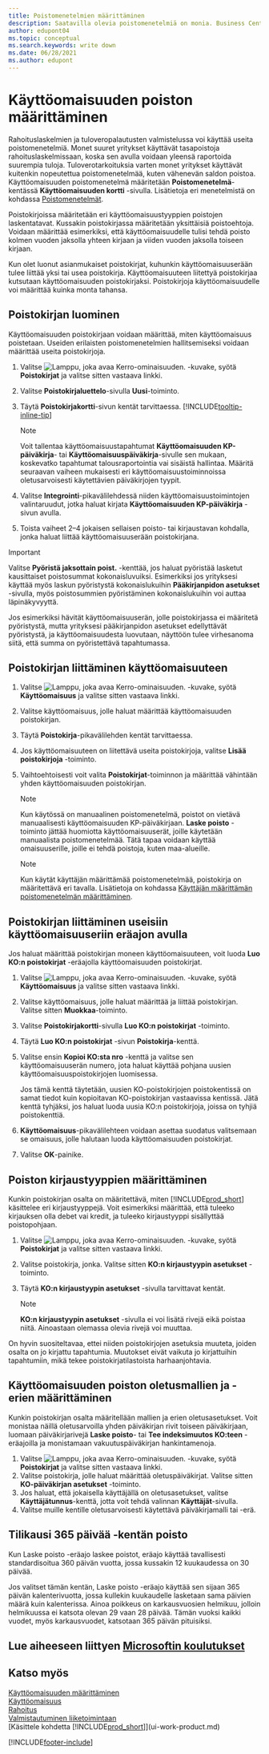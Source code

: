 ```yaml
---
title: Poistomenetelmien määrittäminen
description: Saatavilla olevia poistomenetelmiä on monia. Business Centralissa määritetään käyttöomaisuuden poistomenetelmä **Käyttöomaisuuskortti**-sivulla.
author: edupont04
ms.topic: conceptual
ms.search.keywords: write down
ms.date: 06/28/2021
ms.author: edupont
---
```


# <a name="set-up-fixed-asset-depreciation" />Käyttöomaisuuden poiston määrittäminen

Rahoituslaskelmien ja tuloveropalautusten valmistelussa voi käyttää useita poistomenetelmiä. Monet suuret yritykset käyttävät tasapoistoja rahoituslaskelmissaan, koska sen avulla voidaan yleensä raportoida suurempia tuloja. Tuloverotarkoituksia varten monet yritykset käyttävät kuitenkin nopeutettua poistomenetelmää, kuten vähenevän saldon poistoa. Käyttöomaisuuden poistomenetelmä määritetään **Poistomenetelmä**-kentässä **Käyttöomaisuuden kortti** -sivulla. Lisätietoja eri menetelmistä on kohdassa [Poistomenetelmät](fa-depreciation-methods.md).

Poistokirjoissa määritetään eri käyttöomaisuustyyppien poistojen laskentatavat. Kussakin poistokirjassa määritetään yksittäisiä poistoehtoja. Voidaan määrittää esimerkiksi, että käyttöomaisuudelle tulisi tehdä poisto kolmen vuoden jaksolla yhteen kirjaan ja viiden vuoden jaksolla toiseen kirjaan.

Kun olet luonut asianmukaiset poistokirjat, kuhunkin käyttöomaisuuserään tulee liittää yksi tai usea poistokirja. Käyttöomaisuuteen liitettyä poistokirjaa kutsutaan käyttöomaisuuden poistokirjaksi. Poistokirjoja käyttöomaisuudelle voi määrittää kuinka monta tahansa.  

## <a name="to-create-a-depreciation-book" />Poistokirjan luominen

Käyttöomaisuuden poistokirjaan voidaan määrittää, miten käyttöomaisuus poistetaan. Useiden erilaisten poistomenetelmien hallitsemiseksi voidaan määrittää useita poistokirjoja.  

1. Valitse ![Lamppu, joka avaa Kerro-ominaisuuden.](media/ui-search/search_small.png "Kerro, mitä haluat tehdä") -kuvake, syötä **Poistokirjat** ja valitse sitten vastaava linkki.
2. Valitse **Poistokirjaluettelo**-sivulla **Uusi**-toiminto.
3. Täytä **Poistokirjakortti**-sivun kentät tarvittaessa. [!INCLUDE[tooltip-inline-tip](includes/tooltip-inline-tip_md.md)]

    > [!NOTE]  
    > Voit tallentaa käyttöomaisuustapahtumat **Käyttöomaisuuden KP-päiväkirja**- tai **Käyttöomaisuuspäiväkirja**-sivulle sen mukaan, koskevatko tapahtumat talousraportointia vai sisäistä hallintaa. Määritä seuraavan vaiheen mukaisesti eri käyttöomaisuustoiminnoissa oletusarvoisesti käytettävien päiväkirjojen tyypit.
4. Valitse **Integrointi**-pikavälilehdessä niiden käyttöomaisuustoimintojen valintaruudut, jotka haluat kirjata **Käyttöomaisuuden KP-päiväkirja** -sivun avulla.
5. Toista vaiheet 2–4 jokaisen sellaisen poisto- tai kirjaustavan kohdalla, jonka haluat liittää käyttöomaisuuserään poistokirjana.

> [!IMPORTANT]
> Valitse **Pyöristä jaksottain poist.** -kenttää, jos haluat pyöristää lasketut kausittaiset poistosummat kokonaisluvuiksi. Esimerkiksi jos yrityksesi käyttää myös laskun pyöristystä kokonaislukuihin **Pääkirjanpidon asetukset** -sivulla, myös poistosummien pyöristäminen kokonaislukuihin voi auttaa läpinäkyvyyttä.

Jos esimerkiksi hävität käyttöomaisuuserän, jolle poistokirjassa ei määritetä pyöristystä, mutta yrityksesi pääkirjanpidon asetukset edellyttävät pyöristystä, ja käyttöomaisuudesta luovutaan, näyttöön tulee virhesanoma siitä, että summa on pyöristettävä tapahtumassa.  

## <a name="to-assign-a-depreciation-book-to-a-fixed-asset" />Poistokirjan liittäminen käyttöomaisuuteen

1. Valitse ![Lamppu, joka avaa Kerro-ominaisuuden.](media/ui-search/search_small.png "Kerro, mitä haluat tehdä") -kuvake, syötä **Käyttöomaisuus** ja valitse sitten vastaava linkki.
2. Valitse käyttöomaisuus, jolle haluat määrittää käyttöomaisuuden poistokirjan.
3. Täytä **Poistokirja**-pikavälilehden kentät tarvittaessa.
4. Jos käyttöomaisuuteen on liitettävä useita poistokirjoja, valitse **Lisää poistokirjoja** -toiminto.
5. Vaihtoehtoisesti voit valita **Poistokirjat**-toiminnon ja määrittää vähintään yhden käyttöomaisuuden poistokirjan.

    > [!NOTE]  
    >   Kun käytössä on manuaalinen poistomenetelmä, poistot on vietävä manuaalisesti käyttöomaisuuden KP-päiväkirjaan. **Laske poisto** -toiminto jättää huomiotta käyttöomaisuuserät, joille käytetään manuaalista poistomenetelmää. Tätä tapaa voidaan käyttää omaisuuserille, joille ei tehdä poistoja, kuten maa-alueille.

    > [!NOTE]  
    > Kun käytät käyttäjän määrittämää poistomenetelmää, poistokirja on määritettävä eri tavalla. Lisätietoja on kohdassa [Käyttäjän määrittämän poistomenetelmän määrittäminen](fa-how-setup-user-defined-depreciation-method.md).

## <a name="to-assign-a-depreciation-book-to-multiple-fixed-assets-with-a-batch-job" />Poistokirjan liittäminen useisiin käyttöomaisuuseriin eräajon avulla

Jos haluat määrittää poistokirjan moneen käyttöomaisuuteen, voit luoda **Luo KO:n poistokirjat** -eräajolla käyttöomaisuuden poistokirjat.  

1. Valitse ![Lamppu, joka avaa Kerro-ominaisuuden.](media/ui-search/search_small.png "Kerro, mitä haluat tehdä") -kuvake, syötä **Käyttöomaisuus** ja valitse sitten vastaava linkki.
2. Valitse käyttöomaisuus, jolle haluat määrittää ja liittää poistokirjan. Valitse sitten **Muokkaa**-toiminto.
3. Valitse **Poistokirjakortti**-sivulla **Luo KO:n poistokirjat** -toiminto.
4. Täytä **Luo KO:n poistokirjat** -sivun **Poistokirja**-kenttä.
5. Valitse ensin **Kopioi KO:sta nro** -kenttä ja valitse sen käyttöomaisuuserän numero, jota haluat käyttää pohjana uusien käyttöomaisuuspoistokirjojen luomisessa.

    Jos tämä kenttä täytetään, uusien KO-poistokirjojen poistokentissä on samat tiedot kuin kopioitavan KO-poistokirjan vastaavissa kentissä. Jätä kenttä tyhjäksi, jos haluat luoda uusia KO:n poistokirjoja, joissa on tyhjiä poistokenttiä.  
6. **Käyttöomaisuus**-pikavälilehteen voidaan asettaa suodatus valitsemaan se omaisuus, jolle halutaan luoda käyttöomaisuuden poistokirjat.
7. Valitse **OK**-painike.

## <a name="to-set-up-depreciation-posting-types" />Poiston kirjaustyyppien määrittäminen

Kunkin poistokirjan osalta on määritettävä, miten [!INCLUDE[prod_short](includes/prod_short.md)] käsittelee eri kirjaustyyppejä. Voit esimerkiksi määrittää, että tuleeko kirjauksen olla debet vai kredit, ja tuleeko kirjaustyyppi sisällyttää poistopohjaan.  

1. Valitse ![Lamppu, joka avaa Kerro-ominaisuuden.](media/ui-search/search_small.png "Kerro, mitä haluat tehdä") -kuvake, syötä **Poistokirjat** ja valitse sitten vastaava linkki.  
2. Valitse poistokirja, jonka. Valitse sitten **KO:n kirjaustyypin asetukset** -toiminto.
3. Täytä **KO:n kirjaustyypin asetukset** -sivulla tarvittavat kentät.

    > [!NOTE]  
    >   **KO:n kirjaustyypin asetukset** -sivulla ei voi lisätä rivejä eikä poistaa niitä. Ainoastaan olemassa olevia rivejä voi muuttaa.

On hyvin suositeltavaa, ettei niiden poistokirjojen asetuksia muuteta, joiden osalta on jo kirjattu tapahtumia. Muutokset eivät vaikuta jo kirjattuihin tapahtumiin, mikä tekee poistokirjatilastoista harhaanjohtavia.

## <a name="to-set-up-default-templates-and-batches-for-fixed-asset-depreciation" />Käyttöomaisuuden poiston oletusmallien ja -erien määrittäminen

Kunkin poistokirjan osalta määritellään mallien ja erien oletusasetukset. Voit monistaa näillä oletusarvoilla yhden päiväkirjan rivit toiseen päiväkirjaan, luomaan päiväkirjarivejä **Laske poisto**- tai **Tee indeksimuutos KO:teen** -eräajoilla ja monistamaan vakuutuspäiväkirjan hankintamenoja.  

1. Valitse ![Lamppu, joka avaa Kerro-ominaisuuden.](media/ui-search/search_small.png "Kerro, mitä haluat tehdä") -kuvake, syötä **Poistokirjat** ja valitse sitten vastaava linkki.  
2. Valitse poistokirja, jolle haluat määrittää oletuspäiväkirjat. Valitse sitten **KO-päiväkirjan asetukset** -toiminto.  
3. Jos haluat, että jokaisella käyttäjällä on oletusasetukset, valitse **Käyttäjätunnus**-kenttä, jotta voit tehdä valinnan **Käyttäjät**-sivulla.  
4. Valitse muille kentille oletusarvoisesti käytettävä päiväkirjamalli tai -erä.  

## <a name="fiscal-year-365-days-field-depreciation" />Tilikausi 365 päivää -kentän poisto

Kun Laske poisto -eräajo laskee poistot, eräajo käyttää tavallisesti standardisoitua 360 päivän vuotta, jossa kussakin 12 kuukaudessa on 30 päivää.

Jos valitset tämän kentän, Laske poisto -eräajo käyttää sen sijaan 365 päivän kalenterivuotta, jossa kullekin kuukaudelle lasketaan sama päivien määrä kuin kalenterissa. Ainoa poikkeus on karkausvuosien helmikuu, jolloin helmikuussa ei katsota olevan 29 vaan 28 päivää. Tämän vuoksi kaikki vuodet, myös karkausvuodet, katsotaan 365 päivän pituisiksi.

## <a name="see-related-microsoft-trainingtrainingmodulesconfigure-depreciation-books" />Lue aiheeseen liittyen [Microsoftin koulutukset](/training/modules/configure-depreciation-books/)

## <a name="see-also" />Katso myös

[Käyttöomaisuuden määrittäminen](fa-setup.md)  
[Käyttöomaisuus](fa-manage.md)  
[Rahoitus](finance.md)  
[Valmistautuminen liiketoimintaan](ui-get-ready-business.md)  
[Käsittele kohdetta [!INCLUDE[prod_short](includes/prod_short.md)]](ui-work-product.md)


[!INCLUDE[footer-include](includes/footer-banner.md)]
